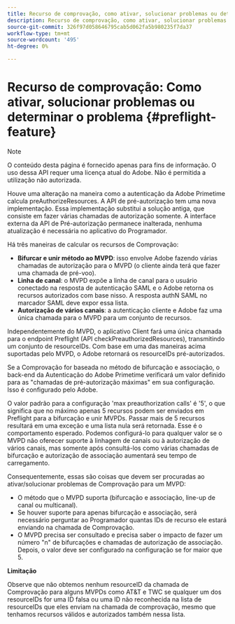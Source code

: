 ```yaml
---
title: Recurso de comprovação, como ativar, solucionar problemas ou determinar o problema
description: Recurso de comprovação, como ativar, solucionar problemas ou determinar o problema
source-git-commit: 326f97d058646795cab5d062fa5b980235f7da37
workflow-type: tm+mt
source-wordcount: '495'
ht-degree: 0%

---
```



# Recurso de comprovação: Como ativar, solucionar problemas ou determinar o problema {#preflight-feature}

>[!NOTE]
>
>O conteúdo desta página é fornecido apenas para fins de informação. O uso dessa API requer uma licença atual do Adobe. Não é permitida a utilização não autorizada.

Houve uma alteração na maneira como a autenticação da Adobe Primetime calcula preAuthorizeResources. A API de pré-autorização tem uma nova implementação. Essa implementação substitui a solução antiga, que consiste em fazer várias chamadas de autorização somente.
A interface externa da API de Pré-autorização permanece inalterada, nenhuma atualização é necessária no aplicativo do Programador.

Há três maneiras de calcular os recursos de Comprovação:

* **Bifurcar e unir método ao MVPD**: isso envolve Adobe fazendo várias chamadas de autorização para o MVPD (o cliente ainda terá que fazer uma chamada de pré-voo).
* **Linha de canal**: o MVPD expõe a linha de canal para o usuário conectado na resposta de autenticação SAML e o Adobe retorna os recursos autorizados com base nisso. A resposta authN SAML no marcador SAML deve expor essa lista.
* **Autorização de vários canais**: a autenticação cliente e Adobe faz uma única chamada para o MVPD para um conjunto de recursos.

Independentemente do MVPD, o aplicativo Client fará uma única chamada para o endpoint Preflight (API checkPreauthorizedResources), transmitindo um conjunto de resourceIDs. Com base em uma das maneiras acima suportadas pelo MVPD, o Adobe retornará os resourceIDs pré-autorizados.

Se a Comprovação for baseada no método de bifurcação e associação, o back-end da Autenticação do Adobe Primetime verificará um valor definido para as &quot;chamadas de pré-autorização máximas&quot; em sua configuração. Isso é configurado pelo Adobe.

O valor padrão para a configuração &#39;max preauthorization calls&#39; é &#39;5&#39;, o que significa que no máximo apenas 5 recursos podem ser enviados em Preflight para a bifurcação e unir MVPDs. Passar mais de 5 recursos resultará em uma exceção e uma lista nula será retornada. Esse é o comportamento esperado. Podemos configurá-lo para qualquer valor se o MVPD não oferecer suporte à linhagem de canais ou à autorização de vários canais, mas somente após consultá-los como várias chamadas de bifurcação e autorização de associação aumentará seu tempo de carregamento.

Consequentemente, essas são coisas que devem ser procuradas ao ativar/solucionar problemas de Comprovação para um MVPD:

* O método que o MVPD suporta (bifurcação e associação, line-up de canal ou multicanal).
* Se houver suporte para apenas bifurcação e associação, será necessário perguntar ao Programador quantas IDs de recurso ele estará enviando na chamada de Comprovação.
* O MVPD precisa ser consultado e precisa saber o impacto de fazer um número &quot;n&quot; de bifurcações e chamadas de autorização de associação. Depois, o valor deve ser configurado na configuração se for maior que 5.

**Limitação**

Observe que não obtemos nenhum resourceID da chamada de Comprovação para alguns MVPDs como AT&amp;T e TWC se qualquer um dos resourceIDs for uma ID falsa ou uma ID não reconhecida na lista de resourceIDs que eles enviam na chamada de comprovação, mesmo que tenhamos recursos válidos e autorizados também nessa lista.

